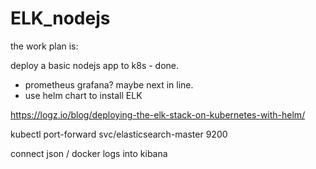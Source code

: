 # ELK_nodejs

the work plan is:

deploy a basic nodejs app to k8s - done.

- prometheus grafana? maybe next in line.
- use helm chart to install ELK


https://logz.io/blog/deploying-the-elk-stack-on-kubernetes-with-helm/

kubectl port-forward svc/elasticsearch-master 9200


connect json / docker logs into kibana


